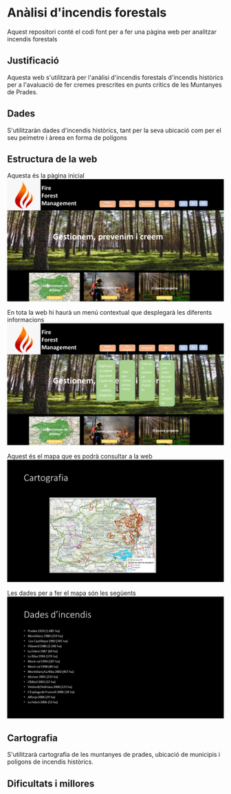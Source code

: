 # Anàlisi d'incendis forestals
Aquest repositori conté el codi font per a fer una pàgina web per analitzar incendis forestals

## Justificació
Aquesta web s'utilitzarà per l'anàlisi d'incendis forestals d'incendis històrics per a l'avaluació de fer cremes prescrites en punts crítics de les Muntanyes de Prades.

## Dades
S'utilitzaràn dades d'incendis històrics, tant per la seva ubicació com per el seu peímetre i àreea en forma de polígons

## Estructura de la web

Aquesta és la pàgina inicial
![Esquema del Home de la web](./images/docs/home.PNG)

En tota la web hi haurà un menú contextual que desplegarà les diferents informacions
![Esquema del Home de la web](./images/docs/menu.PNG)

Aquest és el mapa que es podrà consultar a la web
![Esquema del Home de la web](./images/docs/map.PNG)

Les dades per a fer el mapa són les següents
![Esquema del Home de la web](./images/docs/data.PNG)

## Cartografia
S'utilitzarà cartografia de les muntanyes de prades, ubicació de municipis i polígons de incendis històrics.

## Dificultats i millores



